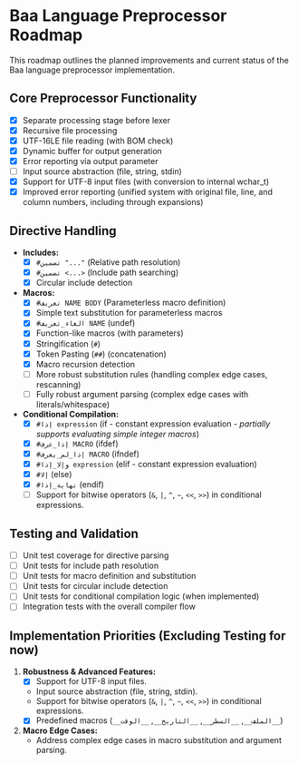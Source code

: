 # Baa Language Preprocessor Roadmap

This roadmap outlines the planned improvements and current status of the Baa language preprocessor implementation.

## Core Preprocessor Functionality

- [x] Separate processing stage before lexer
- [x] Recursive file processing
- [x] UTF-16LE file reading (with BOM check)
- [x] Dynamic buffer for output generation
- [x] Error reporting via output parameter
- [ ] Input source abstraction (file, string, stdin)
- [x] Support for UTF-8 input files (with conversion to internal wchar_t)
- [x] Improved error reporting (unified system with original file, line, and column numbers, including through expansions)

## Directive Handling

- **Includes:**
    - [x] `#تضمين "..."` (Relative path resolution)
    - [x] `#تضمين <...>` (Include path searching)
    - [x] Circular include detection
- **Macros:**
    - [x] `#تعريف NAME BODY` (Parameterless macro definition)
    - [x] Simple text substitution for parameterless macros
    - [x] `#الغاء_تعريف NAME` (undef)
    - [x] Function-like macros (with parameters)
    - [x] Stringification (`#`)
    - [x] Token Pasting (`##`) (concatenation)
    - [x] Macro recursion detection
    - [ ] More robust substitution rules (handling complex edge cases, rescanning)
    - [ ] Fully robust argument parsing (complex edge cases with literals/whitespace)
- **Conditional Compilation:**
    - [x] `#إذا expression` (if - constant expression evaluation - *partially supports evaluating simple integer macros*)
    - [x] `#إذا_عرف MACRO` (ifdef)
    - [x] `#إذا_لم_يعرف MACRO` (ifndef)
    - [x] `#وإلا_إذا expression` (elif - constant expression evaluation)
    - [x] `#إلا` (else)
    - [x] `#نهاية_إذا` (endif)
    - [ ] Support for bitwise operators (`&`, `|`, `^`, `~`, `<<`, `>>`) in conditional expressions.

## Testing and Validation

- [ ] Unit test coverage for directive parsing
- [ ] Unit tests for include path resolution
- [ ] Unit tests for macro definition and substitution
- [ ] Unit tests for circular include detection
- [ ] Unit tests for conditional compilation logic (when implemented)
- [ ] Integration tests with the overall compiler flow

## Implementation Priorities (Excluding Testing for now)

1.  **Robustness & Advanced Features:**
    - [x] Support for UTF-8 input files.
    - Input source abstraction (file, string, stdin).
    - Support for bitwise operators (`&`, `|`, `^`, `~`, `<<`, `>>`) in conditional expressions.
    - [x] Predefined macros (`__الملف__`, `__السطر__`, `__التاريخ__`, `__الوقت__`)
3.  **Macro Edge Cases:**
    - Address complex edge cases in macro substitution and argument parsing.
